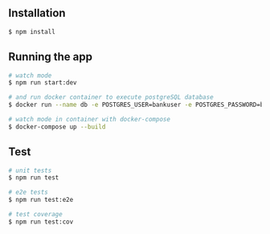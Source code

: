 ## Installation

```bash
$ npm install
```

## Running the app

```bash
# watch mode
$ npm run start:dev

# and run docker container to execute postgreSQL database
$ docker run --name db -e POSTGRES_USER=bankuser -e POSTGRES_PASSWORD=bankpassword -e POSTGRES_DB=banking_db -p 5432:5432 -d postgres:14-alpine

# watch mode in container with docker-compose
$ docker-compose up --build
```

## Test

```bash
# unit tests
$ npm run test

# e2e tests
$ npm run test:e2e

# test coverage
$ npm run test:cov
```

